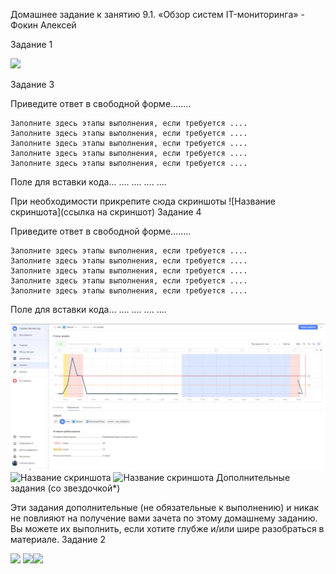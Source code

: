 Домашнее задание к занятию 9.1. «Обзор систем IT-мониторинга» - Фокин Алексей


Задание 1

![](img/9.1.png)

Задание 3

Приведите ответ в свободной форме........

    Заполните здесь этапы выполнения, если требуется ....
    Заполните здесь этапы выполнения, если требуется ....
    Заполните здесь этапы выполнения, если требуется ....
    Заполните здесь этапы выполнения, если требуется ....
    Заполните здесь этапы выполнения, если требуется ....

Поле для вставки кода...
....
....
....
....

При необходимости прикрепитe сюда скриншоты ![Название скриншота](ссылка на скриншот)
Задание 4

Приведите ответ в свободной форме........

    Заполните здесь этапы выполнения, если требуется ....
    Заполните здесь этапы выполнения, если требуется ....
    Заполните здесь этапы выполнения, если требуется ....
    Заполните здесь этапы выполнения, если требуется ....
    Заполните здесь этапы выполнения, если требуется ....

Поле для вставки кода...
....
....
....
....

![Название скриншота](image/9.2.1.JPG)
![Название скриншота](image/9.2.2.JPG) ![Название скриншота](image/9.2.3.JPG)
Дополнительные задания (со звездочкой*)

Эти задания дополнительные (не обязательные к выполнению) и никак не повлияют на получение вами зачета по этому домашнему заданию. Вы можете их выполнить, если хотите глубже и/или шире разобраться в материале.
Задание 2

![](img/9.2.1.JPG)
![](img/9.2.2.JPG)![](img/9.2.3.JPG)

